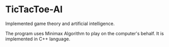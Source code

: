 # TicTacToe-AI
Implemented game theory and artificial intelligence.

The program uses Minimax Algorithm to play on the computer's behalf.
It is implemented in C++ language.
